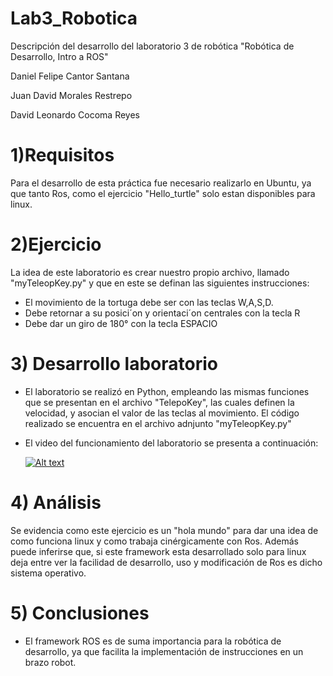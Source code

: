 # Lab3_Robotica
Descripción del desarrollo del laboratorio 3 de robótica "Robótica de Desarrollo, Intro a ROS"


Daniel Felipe Cantor Santana

Juan David Morales Restrepo

David Leonardo Cocoma Reyes 


# 1)Requisitos
Para el desarrollo de esta práctica fue necesario realizarlo en Ubuntu, ya que tanto Ros, como el ejercicio "Hello_turtle" solo estan disponibles para linux.


# 2)Ejercicio
La idea de este laboratorio es crear nuestro propio archivo, llamado "myTeleopKey.py" y que en este se definan las siguientes instrucciones:

- El movimiento de la tortuga debe ser con las teclas W,A,S,D. 
- Debe retornar a su posici´on y orientaci´on centrales con la tecla R
- Debe dar un giro de 180° con la tecla ESPACIO


# 3) Desarrollo laboratorio
  - El laboratorio se realizó en Python, empleando las mismas funciones que se presentan en el archivo "TelepoKey", las cuales definen la velocidad, y asocian el valor de las teclas al movimiento. El código realizado se encuentra en el archivo adnjunto "myTeleopKey.py"
  
  - El video del funcionamiento del laboratorio se presenta a continuación:
  
    [![Alt text](https://img.youtube.com/vi/2K-DCGj8uyk/0.jpg)](https://www.youtube.com/watch?v=2K-DCGj8uyk)

# 4) Análisis
  Se evidencia como este ejercicio es un "hola mundo" para dar una idea de como funciona linux y como trabaja cinérgicamente con Ros. Además puede inferirse que, si este framework esta desarrollado solo para linux deja entre ver la facilidad de desarrollo, uso y modificación de Ros es dicho sistema operativo.
  
  
# 5) Conclusiones

  - El framework ROS es de suma importancia para la robótica de desarrollo, ya que facilita la implementación de instrucciones en un brazo robot.
